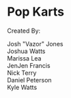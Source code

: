 # Pop Karts



Created By:

Josh "Vazor" Jones  
Joshua Watts  
Marissa Lea  
JenJen Francis  
Nick Terry  
Daniel Peterson  
Kyle Watts  
